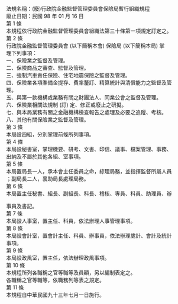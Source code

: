 法規名稱：(廢)行政院金融監督管理委員會保險局暫行組織規程  
廢止日期：民國 98 年 01 月 16 日  
第 1 條  
本規程依行政院金融監督管理委員會組織法第三十條第一項規定訂定之。  
第 2 條  
行政院金融監督管理委員會 (以下簡稱本會) 保險局 (以下簡稱本局) 掌  
理下列事項：  
一、保險業之監督及管理。  
二、保險商品之審查、監督及管理。  
三、強制汽車責任保險、住宅地震保險之監督及管理。  
四、保險業各項準備金提存、費率釐訂、精算統計與清償能力之監督及管  
理。  
五、與第一款機構或業務有關之財團法人、同業公會之監督及管理。  
六、保險業相關法規制 (訂) 定、修正或廢止之研擬。  
七、與本局業務有關之金融機構檢查報告之處理及必要之追蹤、考核。  
八、其他有關保險業之監督及管理。  
第 3 條  
本局設四組，分別掌理前條所列事項。  
第 4 條  
本局設秘書室，掌理機要、研考、文書、印信、議事、檔案管理、事務、  
出納及不屬於其他各組、室事項。  
第 5 條  
本局置局長一人，承本會主任委員之命，綜理局務，並指揮監督所屬人員  
；副局長二人，襄助局長處理局務。  
第 6 條  
本局置主任秘書、組長、副組長、科長、稽核、專員、科員、助理員、辦  


事員及書記。  
第 7 條  
本局設人事室，置主任、科員，依法辦理人事管理事項。  
第 8 條  
本局設會計室，置會計主任、科員、辦事員，依法辦理歲計、會計及統計  
事項。  
第 9 條  
本局設政風室，置主任，依法辦理政風事項。  
第 10 條  
本規程所列各職稱之官等職等及員額，另以編制表定之。  
各職稱之官等職等，依職務列等表之規定。  
第 11 條  
本規程自中華民國九十三年七月一日施行。  


